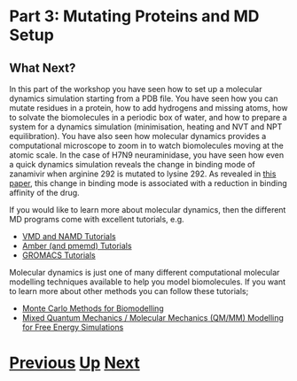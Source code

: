 # Part 3: Mutating Proteins and MD Setup
## What Next?

In this part of the workshop you have seen how to set up a molecular dynamics simulation starting from a PDB file. You have seen how you can mutate residues in a protein, how to add hydrogens and missing atoms, how to solvate the biomolecules in a periodic box of water, and how to prepare a system for a dynamics simulation (minimisation, heating and NVT and NPT equilibration). You have also seen how molecular dynamics provides a computational microscope to zoom in to watch biomolecules moving at the atomic scale. In the case of H7N9 neuraminidase, you have seen how even a quick dynamics simulation reveals the change in binding mode of zanamivir when arginine 292 is mutated to lysine 292. As revealed in [this paper](http://www.nature.com/srep/2013/131220/srep03561/full/srep03561.html), this change in binding mode is associated with a reduction in binding affinity of the drug.

If you would like to learn more about molecular dynamics, then the different MD programs come with excellent tutorials, e.g.

* [VMD and NAMD Tutorials](http://www.ks.uiuc.edu/Training/Tutorials)
* [Amber (and pmemd) Tutorials](http://ambermd.org/tutorials)
* [GROMACS Tutorials](http://www.gromacs.org/Documentation/Tutorials)

Molecular dynamics is just one of many different computational molecular modelling techniques available to help you model biomolecules. If you want to learn more about other methods you can follow these tutorials;

* [Monte Carlo Methods for Biomodelling](http://chryswoods.com/intro_to_mc/index.html)
* [Mixed Quantum Mechanics / Molecular Mechanics (QM/MM) Modelling for Free Energy Simulations](http://chryswoods.com/embo2014/Practical.html)


# [Previous](compare.md) [Up](README.md) [Next](../README.md)
